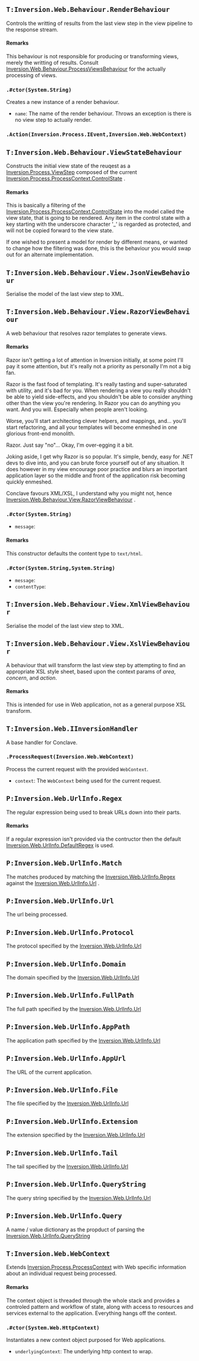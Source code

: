 
## `T:Inversion.Web.Behaviour.RenderBehaviour`
Controls the writting of results from the last view step in the view pipeline to the response stream.

#### Remarks
This behaviour is not responsible for producing or transforming views, merely the writting of results. Consult  [Inversion.Web.Behaviour.ProcessViewsBehaviour](T-Inversion.Web.Behaviour.ProcessViewsBehaviour) for the actually processing of views.



### `.#ctor(System.String)`
Creates a new instance of a render behaviour.

* `name`: The name of the render behaviour.
Throws an exception is there is no view step to actually render.
### `.Action(Inversion.Process.IEvent,Inversion.Web.WebContext)`
## `T:Inversion.Web.Behaviour.ViewStateBehaviour`
Constructs the initial view state of the reuqest as a  [Inversion.Process.ViewStep](T-Inversion.Process.ViewStep)  composed of the current  [Inversion.Process.ProcessContext.ControlState](P-Inversion.Process.ProcessContext.ControlState) .

#### Remarks
This is basically a filtering of the  [Inversion.Process.ProcessContext.ControlState](P-Inversion.Process.ProcessContext.ControlState)  into             the model called the view state, that is going to be rendered. Any item in the control state with a key             starting with the underscore character '_' is regarded as protected, and will             not be copied forward to the view state.

If one wished to present a model for render by different means, or wanted to change how the filtering was done, this is the behaviour you would swap out for an alternate implementation.



## `T:Inversion.Web.Behaviour.View.JsonViewBehaviour`
Serialise the model of the last view step to XML.


## `T:Inversion.Web.Behaviour.View.RazorViewBehaviour`
A web behaviour that resolves razor templates to generate views.

#### Remarks
Razor isn't getting a lot of attention in Inversion initially, at some point I'll pay it some attention, but it's really not a priority as personally I'm not a big fan.

Razor is the fast food of templating. It's really tasting and super-saturated with utility, and it's bad for you. When rendering a view you really shouldn't be able to yield side-effects, and you shouldn't be able to consider anything other than the view you're rendering. In Razor you can do anything you want. And you will. Especially when people aren't looking.

Worse, you'll start architecting clever helpers, and mappings, and... you'll start refactoring, and all your templates will become enmeshed in one glorious front-end monolith.

Razor. Just say "no"... Okay, I'm over-egging it a bit.

Joking aside, I get why Razor is so popular. It's simple, bendy, easy for .NET devs to dive into, and you can brute force yourself out of any situation. It does however in my view encourage poor practice and blurs an important application layer so the middle and front of the application risk becoming quickly enmeshed.

Conclave favours XML/XSL, I understand why you might not, hence  [Inversion.Web.Behaviour.View.RazorViewBehaviour](T-Inversion.Web.Behaviour.View.RazorViewBehaviour) .



### `.#ctor(System.String)`


* `message`: 
#### Remarks
This constructor defaults the content type to `text/html`.

### `.#ctor(System.String,System.String)`


* `message`: 
* `contentType`: 

## `T:Inversion.Web.Behaviour.View.XmlViewBehaviour`
Serialise the model of the last view step to XML.


## `T:Inversion.Web.Behaviour.View.XslViewBehaviour`
A behaviour that will transform the last view step by attempting to find an appropriate XSL style sheet, based upon the context params of *area*, *concern*, and *action*. 

#### Remarks
This is intended for use in Web application, not as a general purpose XSL transform.

## `T:Inversion.Web.IInversionHandler`
A base handler for Conclave.


### `.ProcessRequest(Inversion.Web.WebContext)`
Process the current request with the provided `WebContext`.

* `context`: The `WebContext` being used for the current request.
## `P:Inversion.Web.UrlInfo.Regex`
The regular expression being used to break URLs down into their parts.

#### Remarks
If a regular expression isn't provided via the contructor then the default  [Inversion.Web.UrlInfo.DefaultRegex](F-Inversion.Web.UrlInfo.DefaultRegex)  is used.
## `P:Inversion.Web.UrlInfo.Match`
The matches produced by matching the [Inversion.Web.UrlInfo.Regex](P-Inversion.Web.UrlInfo.Regex)  against the  [Inversion.Web.UrlInfo.Url](P-Inversion.Web.UrlInfo.Url) .

## `P:Inversion.Web.UrlInfo.Url`
The url being processed.

## `P:Inversion.Web.UrlInfo.Protocol`
The protocol specified by the  [Inversion.Web.UrlInfo.Url](P-Inversion.Web.UrlInfo.Url) 

## `P:Inversion.Web.UrlInfo.Domain`
The domain specified by the  [Inversion.Web.UrlInfo.Url](P-Inversion.Web.UrlInfo.Url) 

## `P:Inversion.Web.UrlInfo.FullPath`
The full path specified by the  [Inversion.Web.UrlInfo.Url](P-Inversion.Web.UrlInfo.Url) 

## `P:Inversion.Web.UrlInfo.AppPath`
The application path specified by the  [Inversion.Web.UrlInfo.Url](P-Inversion.Web.UrlInfo.Url) 

## `P:Inversion.Web.UrlInfo.AppUrl`
The URL of the current application.

## `P:Inversion.Web.UrlInfo.File`
The file specified by the  [Inversion.Web.UrlInfo.Url](P-Inversion.Web.UrlInfo.Url) 

## `P:Inversion.Web.UrlInfo.Extension`
The extension specified by the  [Inversion.Web.UrlInfo.Url](P-Inversion.Web.UrlInfo.Url) 

## `P:Inversion.Web.UrlInfo.Tail`
The tail specified by the  [Inversion.Web.UrlInfo.Url](P-Inversion.Web.UrlInfo.Url) 

## `P:Inversion.Web.UrlInfo.QueryString`
The query string specified by the  [Inversion.Web.UrlInfo.Url](P-Inversion.Web.UrlInfo.Url) 

## `P:Inversion.Web.UrlInfo.Query`
A name / value dictionary as the propduct of parsing the  [Inversion.Web.UrlInfo.QueryString](P-Inversion.Web.UrlInfo.QueryString) 


## `T:Inversion.Web.WebContext`
Extends  [Inversion.Process.ProcessContext](T-Inversion.Process.ProcessContext)  with Web specific             information about an individual request being processed.

#### Remarks
The context object is threaded through the whole stack and provides a controled pattern and workflow of state, along with access to resources and services external to the application. Everything hangs off the context.

### `.#ctor(System.Web.HttpContext)`
Instantiates a new context object purposed for Web applications.

* `underlyingContext`: The underlying http context to wrap.

